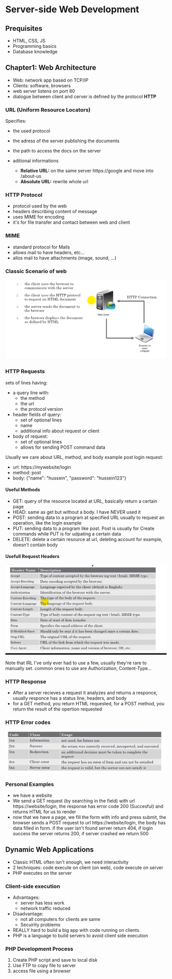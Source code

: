 # Server-side Web Development

## Prequisites

- HTML, CSS, JS
- Programming basics
- Database knowledge

## Chapter1: Web Architecture

- Web: network app based on TCP/IP
- Clients: software, browsers
- web server listens on port 80
- dialogue between client and cerver is defined by the protocol **HTTP**

### URL (Uniform Resource Locators)

Specifies:

- the used protocol
- the adress of the server publishing the documents
- the path to access the docs on the server
- aditional informations

  - **Relative URL:** on the same server https://google and move into /about-us
  - **Absolute URL:** rewrite whole url
  
### HTTP Protocol

- protocol used by the web
- headers describing content of message
- uses MIME for encoding
- it's for file transfer and contact between web and client

### MIME

- standard protocol for Mails
- allows mail to have headers, etc...
- allos mail to have attachments (image, sound, ...)

### Classic Scenario of web

![Local Image](assets/I3302-1.png)

### HTTP Requests

sets of lines having:

- a query line with:
  - the method
  - the url
  - the protocol version
- header fields of query:
  - set of optional lines
  - name
  - additional info about request or client
- body of request:
  - set of optional lines
  - allows for sending POST command data

Usually we care about URL, method, and body
example post login request:

- url: https://mywebsite/login
- method: post
- body: {"name": "hussein", "password": "hussein123"}

#### Useful Methods

- GET: query of the resource located at URL, basically return a certain page
- HEAD: same as get but without a body. I have NEVER used it
- POST: sending data to a program at specified URL usually to request an operation, like the login example
- PUT: sending data to a program like post. Post is usually for Create commands while PUT is for udpating a certain data
- DELETE: delete a certain resource at url, deleting account for example, doesn't contain body

#### Usefull Request Headers

![Local Image](assets/I3302-2.png)

Note that IRL I've only ever had to use a few, usually they're rare to manually set. common ones to use are Authorization, Content-Type...

### HTTP Response

- After a server recieves a request it analyzes and returns a responce, usually responce has a status line, headers, and body
- for a GET method, you return HTML requested, for a POST method, you return the result of the opertion requested

### HTTP Error codes

![Local Image](assets/I3302-3.png)

### Personal Examples

- we have a website
- We send a GET request (by searching in the field) with url https://website/login, the response has error code 200 (Succesful) and returns HTML for us to render
- now that we have a page, we fill the form with info and press submit, the browser sends a POST request to url https://website/login, the body has data filled in form. if the user isn't found server return 404, if login success the server returns 200, if server crashed we return 500

## Dynamic Web Applications

- Classic HTML often isn't enough, we need interactivity
- 2 techniques: code execute on client (on web), code execute on server
- PHP executes on the server

### Client-side execution

- Advantages:
  - server has less work
  - network traffic reduced
- Disadvantage:
  - not all computers for clients are same
  - Secuirity problems
- REALLY hard to build a big app with code running on clients
- PHP is a language to build servers to avoid client side execution

### PHP Development Process

1. Create PHP script and save to local disk
2. Use FTP to copy file to server
3. access file using a browser